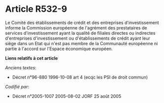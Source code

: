 # Article R532-9

Le Comité des établissements de crédit et des entreprises d'investissement informe la Commission européenne de l'agrément des
prestataires de services d'investissement ayant la qualité de filiales directes ou indirectes d'entreprises d'investissement
ou d'établissements de crédit ayant leur siège dans un Etat qui n'est pas membre de la Communauté européenne ni partie à
l'accord sur l'Espace économique européen.

**Liens relatifs à cet article**

_Anciens textes_:

  - Décret n°96-880 1996-10-08 art 4 (ecqc les PSI de droit commun)

_Codifié par_:

  - Décret n°2005-1007 2005-08-02 JORF 25 août 2005

